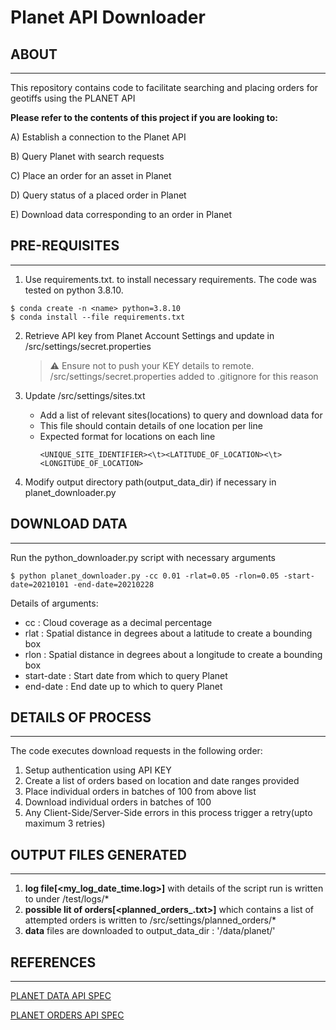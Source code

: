 # Planet API Downloader

## ABOUT
-----------------------------------------------------------------------------------------------------
This repository contains code to facilitate searching and placing orders for geotiffs using the PLANET API

**Please refer to the contents of this project if you are looking to:**

A) Establish a connection to the Planet API

B) Query Planet with search requests 

C) Place an order for an asset in Planet

D) Query status of a placed order in Planet

E) Download data corresponding to an order in Planet


## PRE-REQUISITES
-----------------------------------------------------------------------------------------------------

1. Use requirements.txt. to install necessary requirements. The code was tested on python 3.8.10.

```
$ conda create -n <name> python=3.8.10
$ conda install --file requirements.txt
```

2. Retrieve API key from Planet Account Settings and update in /src/settings/secret.properties
   > :warning: 
   > Ensure not to push your KEY details to remote.
   > /src/settings/secret.properties added to .gitignore for this reason

 3. Update /src/settings/sites.txt
    - Add a list of relevant sites(locations) to query and download data for
    - This file should contain details of one location per line
    - Expected format for locations on each line
      ```
      <UNIQUE_SITE_IDENTIFIER><\t><LATITUDE_OF_LOCATION><\t><LONGITUDE_OF_LOCATION>
      ```
  4. Modify output directory path(output_data_dir) if necessary in planet_downloader.py

## DOWNLOAD DATA
-----------------------------------------------------------------------------------------------------

Run the python_downloader.py script with necessary arguments 

```
$ python planet_downloader.py -cc 0.01 -rlat=0.05 -rlon=0.05 -start-date=20210101 -end-date=20210228
```
Details of arguments:
  - cc         : Cloud coverage as a decimal percentage
  - rlat       : Spatial distance in degrees about a latitude to create a bounding box
  - rlon       : Spatial distance in degrees about a longitude to create a bounding box
  - start-date : Start date from which to query Planet
  - end-date   : End date up to which to query Planet

## DETAILS OF PROCESS
-----------------------------------------------------------------------------------------------------

The code executes download requests in the following order:
  1. Setup authentication using API KEY
  2. Create a list of orders based on location and date ranges provided
  3. Place individual orders in batches of 100 from above list
  4. Download individual orders in batches of 100
  5. Any Client-Side/Server-Side errors in this process trigger a retry(upto maximum 3 retries)

## OUTPUT FILES GENERATED
-----------------------------------------------------------------------------------------------------

1. **log file[<my_log_date_time.log>]** with details of the script run is written to under /test/logs/*
2. **possible lit of orders[<planned_orders_<uid>.txt>]** which contains a list of attempted orders is written to /src/settings/planned_orders/*
3. **data** files are downloaded to output_data_dir : '/data/planet/'

## REFERENCES
-----------------------------------------------------------------------------------------------------
[PLANET DATA API SPEC
](https://developers.planet.com/docs/apis/data/reference/)

[PLANET ORDERS API SPEC
](https://developers.planet.com/apis/orders/reference/)


